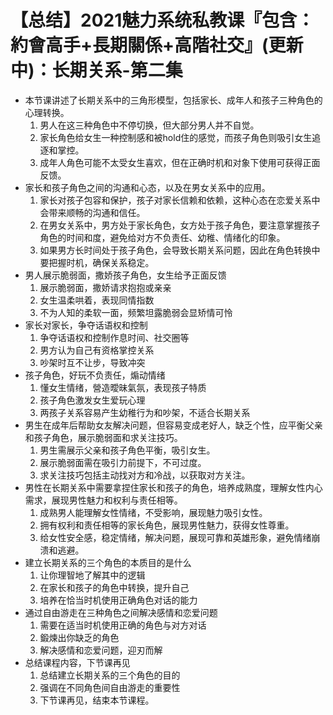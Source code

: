 # 【总结】2021魅力系统私教课『包含：約會高手+長期關係+高階社交』(更新中)：长期关系-第二集

-   本节课讲述了长期关系中的三角形模型，包括家长、成年人和孩子三种角色的心理转换。
    1.  男人在这三种角色中不停切换，但大部分男人并不自觉。
    2.  家长角色给女生一种控制感和被hold住的感觉，而孩子角色则吸引女生追逐和掌控。
    3.  成年人角色可能不太受女生喜欢，但在正确时机和对象下使用可获得正面反馈。
-   家长和孩子角色之间的沟通和心态，以及在男女关系中的应用。
    1.  家长对孩子包容和保护，孩子对家长信赖和依赖，这种心态在恋爱关系中会带来顺畅的沟通和信任。
    2.  在男女关系中，男方处于家长角色，女方处于孩子角色，要注意掌握孩子角色的时间和度，避免给对方不负责任、幼稚、情绪化的印象。
    3.  如果男方长时间处于孩子角色，会导致长期关系问题，因此在角色转换中要把握时机，确保关系稳定。
-   男人展示脆弱面，撒娇孩子角色，女生给予正面反馈
    1.  展示脆弱面，撒娇请求抱抱或亲亲
    2.  女生温柔哄着，表现同情指数
    3.  不为人知的柔软一面，频繁坦露脆弱会显矫情可怜
-   家长对家长，争夺话语权和控制
    1.  争夺话语权和控制作息时间、社交圈等
    2.  男方认为自己有资格掌控关系
    3.  吵架时互不让步，导致冲突
-   孩子角色，好玩不负责任，煽动情绪
    1.  懂女生情绪，營造曖昧氣氛，表现孩子特质
    2.  孩子角色激发女生爱玩心理
    3.  两孩子关系容易产生幼稚行为和吵架，不适合长期关系
-   男生在成年后帮助女友解决问题，但容易变成老好人，缺乏个性，应平衡父亲和孩子角色，展示脆弱面和求关注技巧。
    1.  男生需展示父亲和孩子角色平衡，吸引女生。
    2.  展示脆弱面需在吸引力前提下，不可过度。
    3.  求关注技巧包括主动找对方和冷战，以获取对方关注。
-   男性在长期关系中需要拿捏住家长和孩子的角色，培养成熟度，理解女性内心需求，展现男性魅力和权利与责任相等。
    1.  成熟男人能理解女性情绪，不受影响，展现魅力吸引女性。
    2.  拥有权利和责任相等的家长角色，展现男性魅力，获得女性尊重。
    3.  给女性安全感，稳定情绪，解决问题，展现可靠和英雄形象，避免情绪崩溃和逃避。
-   建立长期关系的三个角色的本质目的是什么
    1.  让你理智地了解其中的逻辑
    2.  在家长和孩子的角色中转换，提升自己
    3.  培养在恰当时机使用正确角色对话的能力
-   通过自由游走在三种角色之间解决感情和恋爱问题
    1.  需要在适当时机使用正确的角色与对方对话
    2.  鍛煉出你缺乏的角色
    3.  解决感情和恋爱问题，迎刃而解
-   总结课程内容，下节课再见
    1.  总结建立长期关系的三个角色的目的
    2.  强调在不同角色间自由游走的重要性
    3.  下节课再见，结束本节课程。